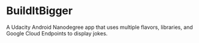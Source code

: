 # BuildItBigger
A Udacity Android Nanodegree app that uses multiple flavors, libraries, and Google Cloud Endpoints to display jokes.
